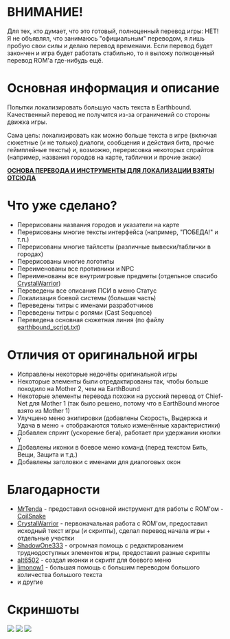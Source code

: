 # ВНИМАНИЕ!
Для тех, кто думает, что это готовый, полноценный перевод игры: НЕТ!
Я не объявлял, что занимаюсь "официальным" переводом, я лишь пробую свои силы и делаю перевод временами.
Если перевод будет закончен и игра будет работать стабильно, то я выложу полноценный перевод ROM'a где-нибудь ещё.

# Основная информация и описание
Попытки локализировать большую часть текста в Earthbound.
Качественный перевод не получится из-за ограничений со стороны движка игры.

Сама цель: локализировать как можно больше текста в игре (включая сюжетные (и не только) диалоги, сообщения и действия битв, прочие геймплейные тексты) и, возможно, перерисовка некоторых спрайтов (например, названия городов на карте, таблички и прочие знаки)

**[ОСНОВА ПЕРЕВОДА И ИНСТРУМЕНТЫ ДЛЯ ЛОКАЛИЗАЦИИ ВЗЯТЫ ОТСЮДА](https://github.com/Crystalwarrior/EarthBound-Russian-Translation)**

# Что уже сделано?
- Перерисованы названия городов и указатели на карте
- Перерисованы многие тексты интерфейса (например, "ПОБЕДА!" и т.п.)
- Перерисованы многие тайлсеты (различные вывески/таблички в городах)
- Перерисованы многие логотипы
- Переименованы все противники и NPC
- Переименованы все внутриигровые предметы (отдельное спасибо [CrystalWarrior](https://github.com/Crystalwarrior))
- Переведены все описания ПСИ в меню Статус
- Локализация боевой системы (большая часть)
- Переведены титры с именами разработчиков
- Переведены титры с ролями (Cast Sequence)
- Переведена основная сюжетная линия (по файлу [earthbound_script.txt](https://github.com/Crystalwarrior/EarthBound-Russian-Translation/blob/master/earthbound_script.txt))

# Отличия от оригинальной игры
- Исправлены некоторые недочёты оригинальной игры
- Некоторые элементы были отредактированы так, чтобы больше походило на Mother 2, чем на EarthBound
- Некоторые элементы перевода похожи на русский перевод от Chief-Net для Mother 1 (так было решено, потому что в EarthBound многое взято из Mother 1)
- Улучшено меню экипировки (добавлены Скорость, Выдержка и Удача в меню + отображаются только изменённые характеристики)
- Добавлен спринт (ускорение бега), работает при удержании кнопки Y
- Добавлены иконки в боевое меню команд (перед текстом Бить, Вещи, Защита и т.д.)
- Добавлены заголовки с именами для диалоговых окон

# Благодарности
- [MrTenda](https://github.com/mrtenda) - предоставил основной инструмент для работы с ROM'ом - [CoilSnake](https://mrtenda.github.io/CoilSnake/)
- [CrystalWarrior](https://github.com/Crystalwarrior) - первоначальная работа с ROM'ом, предоставил исходный текст игры (и скрипты), сделал перевод начала игры + отдельные участки
- [ShadowOne333](https://github.com/ShadowOne333) - огромная помощь с редактированием труднодоступных элементов игры, предоставил разные скрипты
- [alt6502](https://forum.starmen.net/members/alt6502) - создал иконки и скрипт для боевого меню
- [limonow1](https://vk.com/id205829687) - большая помощь с большим переводом большого количества большого текста
- и другие

# Скриншоты
![](https://steamuserimages-a.akamaihd.net/ugc/958606992754471298/3FC999D118631D38E003D14E0B51C467A37385F8/)
![](https://i.imgur.com/KAY15QF.png)
![](https://i.imgur.com/elwU3qf.png)
